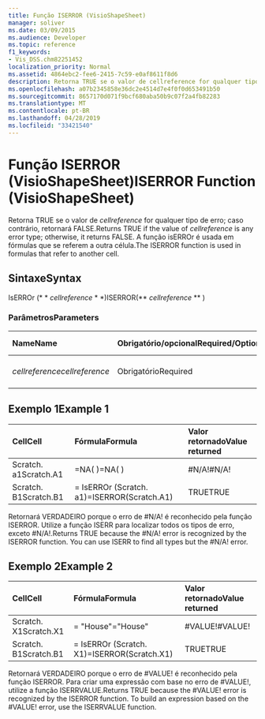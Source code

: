 ```yaml
---
title: Função ISERROR (VisioShapeSheet)
manager: soliver
ms.date: 03/09/2015
ms.audience: Developer
ms.topic: reference
f1_keywords:
- Vis_DSS.chm82251452
localization_priority: Normal
ms.assetid: 4864ebc2-fee6-2415-7c59-e0af8611f8d6
description: Retorna TRUE se o valor de cellreference for qualquer tipo de erro; caso contrário, retornará FALSE. A função isERROr é usada em fórmulas que se referem a outra célula.
ms.openlocfilehash: a07b2345858e36dc2e4514d7e4f0f0d653491b50
ms.sourcegitcommit: 8657170d071f9bcf680aba50b9c07f2a4fb82283
ms.translationtype: MT
ms.contentlocale: pt-BR
ms.lasthandoff: 04/28/2019
ms.locfileid: "33421540"
---
```

# <a name="iserror-function-visioshapesheet"></a><span data-ttu-id="49b0a-104">Função ISERROR (VisioShapeSheet)</span><span class="sxs-lookup"><span data-stu-id="49b0a-104">ISERROR Function (VisioShapeSheet)</span></span>

<span data-ttu-id="49b0a-105">Retorna TRUE se o valor de _cellreference_ for qualquer tipo de erro; caso contrário, retornará FALSE.</span><span class="sxs-lookup"><span data-stu-id="49b0a-105">Returns TRUE if the value of  _cellreference_ is any error type; otherwise, it returns FALSE.</span></span> <span data-ttu-id="49b0a-106">A função isERROr é usada em fórmulas que se referem a outra célula.</span><span class="sxs-lookup"><span data-stu-id="49b0a-106">The ISERROR function is used in formulas that refer to another cell.</span></span> 
  
## <a name="syntax"></a><span data-ttu-id="49b0a-107">Sintaxe</span><span class="sxs-lookup"><span data-stu-id="49b0a-107">Syntax</span></span>

<span data-ttu-id="49b0a-108">IsERROr (\* \* *cellreference* \* \*)</span><span class="sxs-lookup"><span data-stu-id="49b0a-108">ISERROR(\*\* *cellreference* \*\* )</span></span> 
  
### <a name="parameters"></a><span data-ttu-id="49b0a-109">Parâmetros</span><span class="sxs-lookup"><span data-stu-id="49b0a-109">Parameters</span></span>

|<span data-ttu-id="49b0a-110">**Name**</span><span class="sxs-lookup"><span data-stu-id="49b0a-110">**Name**</span></span>|<span data-ttu-id="49b0a-111">**Obrigatório/opcional**</span><span class="sxs-lookup"><span data-stu-id="49b0a-111">**Required/Optional**</span></span>|<span data-ttu-id="49b0a-112">**Tipo de dados**</span><span class="sxs-lookup"><span data-stu-id="49b0a-112">**Data Type**</span></span>|<span data-ttu-id="49b0a-113">**Descrição**</span><span class="sxs-lookup"><span data-stu-id="49b0a-113">**Description**</span></span>|
|:-----|:-----|:-----|:-----|
| <span data-ttu-id="49b0a-114">_cellreference_</span><span class="sxs-lookup"><span data-stu-id="49b0a-114">_cellreference_</span></span> <br/> |<span data-ttu-id="49b0a-115">Obrigatório</span><span class="sxs-lookup"><span data-stu-id="49b0a-115">Required</span></span>  <br/> |<span data-ttu-id="49b0a-116">**Cadeia de caracteres**</span><span class="sxs-lookup"><span data-stu-id="49b0a-116">**String**</span></span> <br/> |<span data-ttu-id="49b0a-117">Referência a uma célula.</span><span class="sxs-lookup"><span data-stu-id="49b0a-117">Reference to a cell.</span></span>  <br/> |
   
## <a name="example-1"></a><span data-ttu-id="49b0a-118">Exemplo 1</span><span class="sxs-lookup"><span data-stu-id="49b0a-118">Example 1</span></span>

|<span data-ttu-id="49b0a-119">**Cell**</span><span class="sxs-lookup"><span data-stu-id="49b0a-119">**Cell**</span></span>|<span data-ttu-id="49b0a-120">**Fórmula**</span><span class="sxs-lookup"><span data-stu-id="49b0a-120">**Formula**</span></span>|<span data-ttu-id="49b0a-121">**Valor retornado**</span><span class="sxs-lookup"><span data-stu-id="49b0a-121">**Value returned**</span></span>|
|:-----|:-----|:-----|
|<span data-ttu-id="49b0a-122">Scratch. a1</span><span class="sxs-lookup"><span data-stu-id="49b0a-122">Scratch.A1</span></span>  <br/> |<span data-ttu-id="49b0a-123">=NA( )</span><span class="sxs-lookup"><span data-stu-id="49b0a-123">=NA( )</span></span>  <br/> |<span data-ttu-id="49b0a-124">#N/A!</span><span class="sxs-lookup"><span data-stu-id="49b0a-124">#N/A!</span></span>  <br/> |
|<span data-ttu-id="49b0a-125">Scratch. B1</span><span class="sxs-lookup"><span data-stu-id="49b0a-125">Scratch.B1</span></span>  <br/> |<span data-ttu-id="49b0a-126">= IsERROr (Scratch. a1)</span><span class="sxs-lookup"><span data-stu-id="49b0a-126">=ISERROR(Scratch.A1)</span></span>  <br/> |<span data-ttu-id="49b0a-127">TRUE</span><span class="sxs-lookup"><span data-stu-id="49b0a-127">TRUE</span></span>  <br/> |
   
<span data-ttu-id="49b0a-p103">Retornará VERDADEIRO porque o erro de #N/A! é reconhecido pela função ISERROR. Utilize a função ISERR para localizar todos os tipos de erro, exceto #N/A!.</span><span class="sxs-lookup"><span data-stu-id="49b0a-p103">Returns TRUE because the #N/A! error is recognized by the ISERROR function. You can use ISERR to find all types but the #N/A! error.</span></span>
  
## <a name="example-2"></a><span data-ttu-id="49b0a-132">Exemplo 2</span><span class="sxs-lookup"><span data-stu-id="49b0a-132">Example 2</span></span>

|<span data-ttu-id="49b0a-133">**Cell**</span><span class="sxs-lookup"><span data-stu-id="49b0a-133">**Cell**</span></span>|<span data-ttu-id="49b0a-134">**Fórmula**</span><span class="sxs-lookup"><span data-stu-id="49b0a-134">**Formula**</span></span>|<span data-ttu-id="49b0a-135">**Valor retornado**</span><span class="sxs-lookup"><span data-stu-id="49b0a-135">**Value returned**</span></span>|
|:-----|:-----|:-----|
|<span data-ttu-id="49b0a-136">Scratch. X1</span><span class="sxs-lookup"><span data-stu-id="49b0a-136">Scratch.X1</span></span>  <br/> |<span data-ttu-id="49b0a-137">= "House"</span><span class="sxs-lookup"><span data-stu-id="49b0a-137">="House"</span></span>  <br/> |<span data-ttu-id="49b0a-138">#VALUE!</span><span class="sxs-lookup"><span data-stu-id="49b0a-138">#VALUE!</span></span>  <br/> |
|<span data-ttu-id="49b0a-139">Scratch. B1</span><span class="sxs-lookup"><span data-stu-id="49b0a-139">Scratch.B1</span></span>  <br/> |<span data-ttu-id="49b0a-140">= IsERROr (Scratch. X1)</span><span class="sxs-lookup"><span data-stu-id="49b0a-140">=ISERROR(Scratch.X1)</span></span>  <br/> |<span data-ttu-id="49b0a-141">TRUE</span><span class="sxs-lookup"><span data-stu-id="49b0a-141">TRUE</span></span>  <br/> |
   
<span data-ttu-id="49b0a-p104">Retornará VERDADEIRO porque o erro de #VALUE! é reconhecido pela função ISERROR. Para criar uma expressão com base no erro de #VALUE!, utilize a função ISERRVALUE.</span><span class="sxs-lookup"><span data-stu-id="49b0a-p104">Returns TRUE because the #VALUE! error is recognized by the ISERROR function. To build an expression based on the #VALUE! error, use the ISERRVALUE function.</span></span>
  

